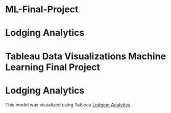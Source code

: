 # ML-Final-Project

# Lodging Analytics

# Tableau Data Visualizations Machine Learning Final Project
# Lodging Analytics



This model was visualized using Tableau [Lodging Analytics](https://public.tableau.com/profile/amit.malik6623#!/vizhome/Project3-FinalVisualizations-V3/2020-Predicted).
